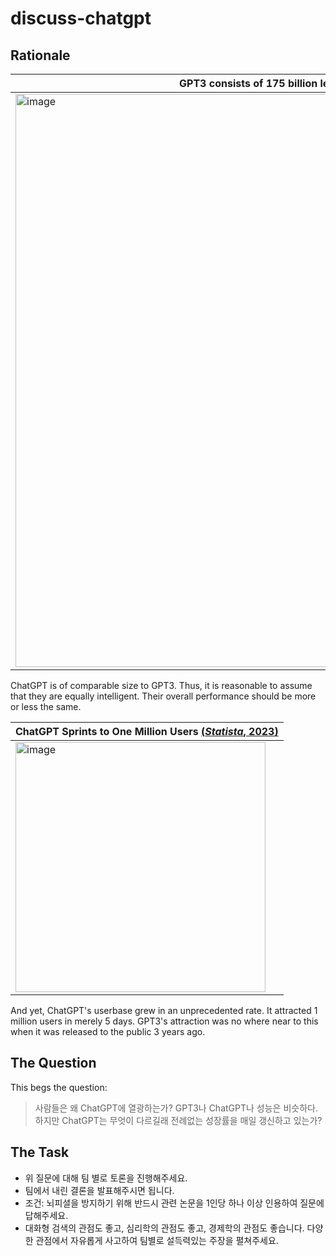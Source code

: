 # discuss-chatgpt

## Rationale


GPT3 consists of 175 billion learnable parameters | ChatGPT is of comparable size to GPT3 [(*OpenAI*, 2022)](https://openai.com/blog/chatgpt/)|
--- | --- 
<img width="917" alt="image" src="https://user-images.githubusercontent.com/56193069/220109130-05982db8-5774-4499-a24a-5c2f7065bcf2.png"> | <img width="873" alt="image" src="https://user-images.githubusercontent.com/56193069/220110434-e5004402-94ef-4bf0-86d6-c1acc9960a41.png"> | 
 
ChatGPT is of comparable size to GPT3. Thus, it is reasonable to assume that they are equally intelligent. Their overall performance should be more or less the same.


ChatGPT Sprints to One Million Users [(*Statista*, 2023)](https://www.statista.com/chart/29174/time-to-one-million-users/) |
--- | 
<img width="400" alt="image" src="https://user-images.githubusercontent.com/56193069/220108372-8c8a5440-08c7-4a06-84e1-6448c1a5bfaa.png"> |

And yet, ChatGPT's userbase grew in an unprecedented rate. It attracted 1 million users in merely 5 days. GPT3's attraction was no where near to this when it was released to the public 3 years ago.


 
## The Question

This begs the question: 

> 사람들은 왜 ChatGPT에 열광하는가? GPT3나 ChatGPT나 성능은 비슷하다. 하지만 ChatGPT는 무엇이 다르길래 전례없는 성장률을 매일 갱신하고 있는가? 


## The Task 
- 위 질문에 대해 팀 별로 토론을 진행해주세요.
- 팀에서 내린 결론을 발표해주시면 됩니다.
- 조건: 뇌피셜을 방지하기 위해 반드시 관련 논문을 1인당 하나 이상 인용하여 질문에 답해주세요. 
- 대화형 검색의 관점도 좋고, 심리학의 관점도 좋고, 경제학의 관점도 좋습니다. 다양한 관점에서 자유롭게 사고하여 팀별로 설득력있는 주장을 펼쳐주세요.
